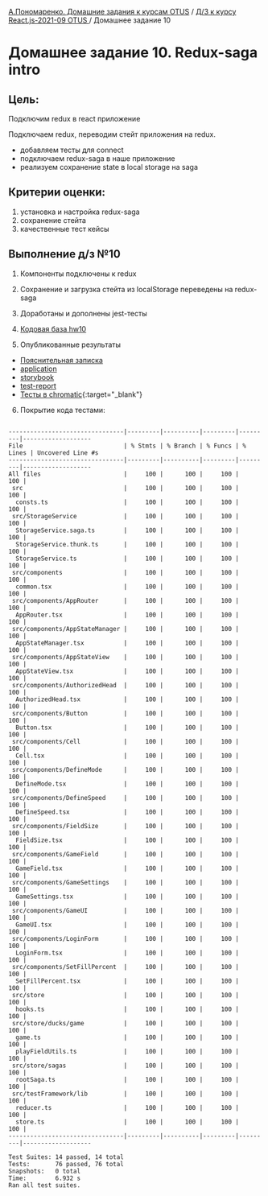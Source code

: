 [А.Пономаренко. Домашние задания к курсам OTUS](../../README.md) / [Д/З к курсу React.js-2021-09 OTUS ](../README.md) / Домашнее задание 10

# Домашнее задание 10. Redux-saga intro

## Цель:

Подключим redux в react приложение

Подключаем redux, переводим стейт приложения на redux.

* добавляем тесты для connect
* подключаем redux-saga в наше приложение
* реализуем сохранение state в local storage на saga



## Критерии оценки:

1. установка и настройка redux-saga
2. сохранение стейта
3. качественные тест кейсы


## Выполнение д/з №10

1. Компоненты подключены к redux

2. Сохранение и загрузка стейта из localStorage переведены на redux-saga

3. Доработаны и дополнены jest-тесты

4. [Кодовая база hw10](https://github.com/alexanderpono/ponomarenko-alex-otus/commits/react-hw10)

5. Опубликованные результаты
* [Пояснительная записка](https://alexanderpono.github.io/ponomarenko-alex-otus/react-2021-09/hw10)
* [application](https://alexanderpono.github.io/ponomarenko-alex-otus/react-2021-09/hw10/application)
* [storybook](https://alexanderpono.github.io/ponomarenko-alex-otus/react-2021-09/hw10/storybook)
* [test-report](https://alexanderpono.github.io/ponomarenko-alex-otus/react-2021-09/hw10/test-report/testResult.html)
* [Тесты в chromatic](https://www.chromatic.com/builds?appId=6168a14038f17a003a388098){:target="_blank"}

6. Покрытие кода тестами:

```

--------------------------------|---------|----------|---------|---------|-------------------
File                            | % Stmts | % Branch | % Funcs | % Lines | Uncovered Line #s 
--------------------------------|---------|----------|---------|---------|-------------------
All files                       |     100 |      100 |     100 |     100 |                   
 src                            |     100 |      100 |     100 |     100 |                   
  consts.ts                     |     100 |      100 |     100 |     100 |                   
 src/StorageService             |     100 |      100 |     100 |     100 |                   
  StorageService.saga.ts        |     100 |      100 |     100 |     100 |                   
  StorageService.thunk.ts       |     100 |      100 |     100 |     100 |                   
  StorageService.ts             |     100 |      100 |     100 |     100 |                   
 src/components                 |     100 |      100 |     100 |     100 |                   
  common.tsx                    |     100 |      100 |     100 |     100 |                   
 src/components/AppRouter       |     100 |      100 |     100 |     100 |                   
  AppRouter.tsx                 |     100 |      100 |     100 |     100 |                   
 src/components/AppStateManager |     100 |      100 |     100 |     100 |                   
  AppStateManager.tsx           |     100 |      100 |     100 |     100 |                   
 src/components/AppStateView    |     100 |      100 |     100 |     100 |                   
  AppStateView.tsx              |     100 |      100 |     100 |     100 |                   
 src/components/AuthorizedHead  |     100 |      100 |     100 |     100 |                   
  AuthorizedHead.tsx            |     100 |      100 |     100 |     100 |                   
 src/components/Button          |     100 |      100 |     100 |     100 |                   
  Button.tsx                    |     100 |      100 |     100 |     100 |                   
 src/components/Cell            |     100 |      100 |     100 |     100 |                   
  Cell.tsx                      |     100 |      100 |     100 |     100 |                   
 src/components/DefineMode      |     100 |      100 |     100 |     100 |                   
  DefineMode.tsx                |     100 |      100 |     100 |     100 |                   
 src/components/DefineSpeed     |     100 |      100 |     100 |     100 |                   
  DefineSpeed.tsx               |     100 |      100 |     100 |     100 |                   
 src/components/FieldSize       |     100 |      100 |     100 |     100 |                   
  FieldSize.tsx                 |     100 |      100 |     100 |     100 |                   
 src/components/GameField       |     100 |      100 |     100 |     100 |                   
  GameField.tsx                 |     100 |      100 |     100 |     100 |                   
 src/components/GameSettings    |     100 |      100 |     100 |     100 |                   
  GameSettings.tsx              |     100 |      100 |     100 |     100 |                   
 src/components/GameUI          |     100 |      100 |     100 |     100 |                   
  GameUI.tsx                    |     100 |      100 |     100 |     100 |                   
 src/components/LoginForm       |     100 |      100 |     100 |     100 |                   
  LoginForm.tsx                 |     100 |      100 |     100 |     100 |                   
 src/components/SetFillPercent  |     100 |      100 |     100 |     100 |                   
  SetFillPercent.tsx            |     100 |      100 |     100 |     100 |                   
 src/store                      |     100 |      100 |     100 |     100 |                   
  hooks.ts                      |     100 |      100 |     100 |     100 |                   
 src/store/ducks/game           |     100 |      100 |     100 |     100 |                   
  game.ts                       |     100 |      100 |     100 |     100 |                   
  playFieldUtils.ts             |     100 |      100 |     100 |     100 |                   
 src/store/sagas                |     100 |      100 |     100 |     100 |                   
  rootSaga.ts                   |     100 |      100 |     100 |     100 |                   
 src/testFramework/lib          |     100 |      100 |     100 |     100 |                   
  reducer.ts                    |     100 |      100 |     100 |     100 |                   
  store.ts                      |     100 |      100 |     100 |     100 |                   
--------------------------------|---------|----------|---------|---------|-------------------

Test Suites: 14 passed, 14 total
Tests:       76 passed, 76 total
Snapshots:   0 total
Time:        6.932 s
Ran all test suites.


```

